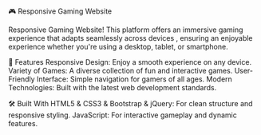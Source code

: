 🎮 Responsive Gaming Website

Responsive Gaming Website!
This platform offers an immersive gaming experience that adapts seamlessly across devices ,
ensuring an enjoyable experience whether you're using a desktop, tablet, or smartphone.


🌟 Features
Responsive Design: Enjoy a smooth experience on any device.
Variety of Games:  A diverse collection of fun and interactive games.
User-Friendly Interface: Simple navigation for gamers of all ages. 
Modern Technologies: Built with the latest web development standards.


🛠️ Built With 
HTML5 & CSS3 & Bootstrap & jQuery: For clean structure and responsive styling.
JavaScript: For interactive gameplay and dynamic features.
